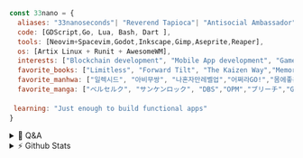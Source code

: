 ```Javascript
const 33nano = {
  aliases: "33nanoseconds"| "Reverend Tapioca"| "Antisocial Ambassador"| "Anno Denomini"| "Blasian Ninja"| "Doma Dingus"| "Yakkety Quire"| "Taradiddle Poodle"| "Jah Palaestra" | "Dr Queef"|"Kinky Therapist" | "Exiled Afropolitan" | "Emperor Habibi"
  code: [GDScript,Go, Lua, Bash, Dart ],
  tools: [Neovim+Spacevim,Godot,Inkscape,Gimp,Aseprite,Reaper],
  os: [Artix Linux + Runit + AwesomeWM],
  interests: ["Blockchain development", "Mobile App development", "Game Development","Neuro Linguistic Programming", "Rational Emotive Behavior Therapy", "Decentralized Applications","InterPlanetary File System", "Gamification","Procedural Music", "Generative Art"],
  favorite_books: ["Limitless", "Forward Tilt", "The Kaizen Way","Memory Rescue","Personal MBA","Goodybe Things","Rich Dad,Poor Dad","Permanent Record","Internet of Money"],
  favorite_manhwa: ["일렉시드", "아비무쌍", "나혼자만레벨업","어쩌라GO!","몸에좋은남자","노블레스","닥터 프로스트","연애 파라미터","3cm 헌터","두번사는랭커","싸움독학","아빠는출근 중","너의사정은","섹서사이즈","나 홀로 로그인"],
  favorite_manga: ["ベルセルク", "サンケンロック", "DBS","OPM","ブリーチ","GTO","JJBA","MP100","Dr.スランプ","オリジン","DBZ","ジャガーン"],

 learning: "Just enough to build functional apps"
}
```

<details><summary>🧠 Q&A</summary>
 
 ![](https://i.redd.it/1ctpb8dor8w61.png)
 
 1. **Who is Prince Kaizen Namwali?**
 - A Neovim scribe aspiring to be a Game Dev 

2. **What is PKN currently working on?**
- [Super Psyche](https://github.com/33nano/Super_Psyche), [Interplanetary Destinesia](https://github.com/33nano/Interplanetary_Destinesia), [Sapien Isolation](https://github.com/33nano/Sapien_Isolation) 
- My [website](https://33nano.xyz)
- Constantly updating his [Second Brain](https://www.buildingasecondbrain.com/)

3. **Whats the best way to contact PKN?**
- [![ProtonMail Badge](https://img.shields.io/badge/-33nano@pm.me-blue?style=flat-square&logo=ProtonMail&logoColor=ffb703&link=mailto:33nano@pm.me)](mailto:33nano@pm.me)  [![Discord Badge](https://img.shields.io/badge/-33nano-blue?style=flat-square&logo=discord&logoColor=ffb703&link=mailto:33nano#8814)](mailto:33nano#8814)

4.**What is PKN's favorite hobby?**
- He loves writing. Learning about markdown fully manifested his writing addiction.

5. **How many languages does PKN know?**
- His linguistic skills are not yet quantifiable as he is a Polyglot in the making... He is fluent in English & Chichewa. He recently learned Latin because he was tired of using an English dictionary. He is currently learning Swahili due to the limitations of Chichewa. He wishes to learn Japanese and Korean at some point in order to read more Manga & Manhwa without waiting for English scanlations(read legally). 
 
 6, **Does PKN watch anime?**
 - He used to, but eventually moved on to exlusively reading Manga, later abandoning Manga for Manhwa.

7. **What OS does PKN Use?**
- After abandoning windows and MacOS he distrohopped countless times and settled on [Artix Linux](https://artixlinux.org/).

8. **Whats is PKN's game engine of choice?**
- [Godot](https://godotengine.org/) for the win. Aside from creating games, its great for creating animations as well.

9. **What was PKN's dream when growing up?**
- He wanted to become an animator, but later realized that dreams dont come true, decisions do. He eventually dabbled in animation only to find out that he didn't like it and moved on to something else.

10. **Whats one thing PKN loves about technology?**
- PKN loves procedural generation. The ability to create things out of existence without utilizing ones own unique human intelligence is a blessing... I love procedural generation so much i even create an a awesome list repository [here](https://github.com/33nano/Interplanetary_Destinesia)

11. **What is PKN's favorite thing to watch on TV?**
- He does not watch TV becuase its distracting and a waste of time. He spends most of his time writing, reading and connecting with other human beings because its more meaninguful. 

12. **What is PKN's favorite English proverb?**
- He loves the proverb  _necessity is the mother of invention_ . Its one of the most beautiful english proverbs out there. Necessity is the mother of invention, but it all starts with a question. 

13. **What are some of PKN's favorite books?**
- Forward Tilt - Isaac Morehouse
- Memory Rescue - Dr Daniel Amen
- Limitless - Jim kWik
- Mindmap Mastery - Tony Buzan
- Fake - Robert Kiyosaki
- Internet of Money - Andreas Antonopolous
- Personal MBA - Josh Kaufman
- Kaizen Way - Roberty Maurer
- Goodbye Things - Fumio Sasaki
- Unlimited Memory - Kevin Horsley
- Permanent Record - Edward Snowden
- Freedom Without Permission - Isaac Morehouse
- Why Havent You Read This? - TK Coleman
- An Introduction to Go Programming - Caleb Doxsey
- Learn Python 3 The Hard Way - Zed Shaw
- As A Man Thinketh - James Allen
- Poverty by Choice - Reuben Kamdonyo
- The Boy Who Harnessed The Wind - William Kamkwamba
- I Will Try - Legson Kayira
 

14. **What are some of the coolest things that PKN has ever learned?**
- Rational Emotive Behavior Therapy (Udemy course)
- Building a Second Brain (Tiago Forte),
- Latin 
- Neuro Linguistic Programming.
  
15. **What text editor does PKN use?**
- He uses [Neovim](https://neovim.io/)
  
16. **What Android launcher does PKN use?**
 - He uses [T-UI launcher](https://github.com/fAndreuzzi/TUI-ConsoleLauncher)
  
17. **What is PKN's favorite exercise?**
- He loves running and roller skating
  
18. **Whats one thing PKN loves about exercise?**
- He loves transient hypofrontality (flow state)
  
19. **What are some of PKN's favorite movies?**
- Black Panther, Coming to America 2, 3 Idiots, Ip Man 1-4 & Parasite
  
20. **What are some of PKN's favorite Manhwa?**
- 일렉시드
- 아비무쌍
- 입학용병
- 아르세니아의 마법사
- 노블레스
- 어쩌라GO!
- 그집, 사정
- 템빨 
- 작은 전쟁
- 던전 리셋
- 삼매경
- 던전 씹어먹는 아티팩트
- 로그인 무림
- 참교육
- 나 홀로 주문 사용자
- 나 혼자만 레벨업
- 3cm 헌터
- 만렙돌파
- 두 번 사는 랭커
- 섹서사이즈
- 몸에 좋은 남자
- 페로몬홀릭
- 에로스티카 미녀 정복기
- 지옥에서 돌아온 성좌님
- 정글쥬스
- 방주인은 전데요
- 착하게 살자
- 수라전설 독룡
- 빌런투킬
- 이제 곧 죽습니다
- 숙모
- 비밀수업
- 히어로 매니저
- 대리부
- 심해수
- 싸움독학

  
21. **Whats are some of PKN's favorite Manga?**
- サンケンロック
- ブリーチ
- どうぶつの国
- ジャガーン
- ブルーフォビア
- Dr.スランプ
- GTO パラダイス・ロスト
- ワンパンマン
- モブサイコ100
- オリジン
- バガボンド
- バードメン
- スティール・ボール・ラン
- ダイヤモンドは砕けない
- 創世のタイガ
- 紀元前1万年のオタ
- ドクターストーン

  
22. **What are some of PKN's favorite Manhua**
 
23. **What is PKN's favorite programming language?**
  
24. **Whats  PKN's DAW of choice?**

25. **Whats are PKN's interests?**
  
26. **What projects are in PKN's Second Brain?**
  
27. **What areas as are in PKN's Second Brain?**
  
28. **What resources are in PKN's Second Brain?**
  
29. **Why does PKN use so many aliases online?**
  
30. **What is PKN's favorite sport?**
  
31. **How does PKN come up with titles for his blog?**
  
32. **What are PKN's favorite mobile games?**
  
33. *Whhat are PKN's favorite console games?**
  
34. **What are PKN's favorite PC Games?**
  
35. **What is PKN's daily driver?**
  
36. **Whats in PKN's podcast library?**
  
37. **What are PKN's favorite desktop apps?**
  
38. **What are PKN's favorite mobile apps?**
  
39. **What is PKN's go to browser?**
  
40. **What window manager does PKN uses?**
  
41. **What browser addons does PKN use?**
  
42. **What YouTube Channels is PKN subscribed to?**
  
43. **What is PKN's favorite YouTube Channel?**
  
44. **What type of content does PKN love consuming on YouTube?**
  
45. **What Udemy courses does PKN love?**
  
46. **What is PKN's favorite blog?**
  
47. **What is your favorite podcast?**
  
48. **What are your favorite mental models?**
 
49. 
  

  

99. **Is it possible to make a music video using a game engine?**
- Yes, absolutely. The music video rainfall by stormzy is a great example. I believe it can be done using the Godot game engine by creating a standalone app plugin or app using GDScript. The 3D and or 2D can be created using [Blender](https://www.blender.org/). For the motion capture you would need an inexpensive suit and none other than [Chordata](https://chordata.cc/) can fulfill those needs.

100. **What is PKN's weakness?**
- Maladaptive daydreaming

 </details>
 
<!--

<details>
<summary>⚡️ Connect with me</summary>

[![Peepeth Badge](https://img.shields.io/badge/-33nano-2d00f7?style=flat-square&logo=twitter&logoColor=2ec4b6&link=https://peepeth.com/33nanoseconds)](https://peepeth.com/33nanoseconds)  [![Uptrennd Badge](https://img.shields.io/badge/-33nano-679436?style=flat-square&logo=figma&logoColor=white&link=https://www.uptrennd.com/user/MTA3MzEz)](https://www.uptrennd.com/user/MTA3MzEz) [![Soundcloud Badge](https://img.shields.io/badge/-33nano-orange?style=flat-square&logo=soundcloud&logoColor=3d405b&link=https://ujomusic.com/portal/musicgroup/849)](https://ujomusic.com/portal/musicgroup/849)  [![Publish0x Badge](https://img.shields.io/badge/-@33nano-6b705c?style=flat-square&labelColor=55a630&logo=Medium&link=https://www.publish0x.com/@33Nanosecods)](https://www.publish0x.com/@33Nanosecods) [![Sapien Network Badge](https://img.shields.io/badge/-33nano-679436?style=flat-square&logo=ethereum&logoColor=white&link=https://www.sapien.network/u/@33nano/posts)](https://www.sapien.network/u/@33nano/posts) [![Minds Badge](https://img.shields.io/badge/-33nano-679436?style=flat-square&logo=figma&logoColor=white&link=https://www.minds.com/33nanoseconds/)](https://www.minds.com/33nanoseconds/) [![Satellite Badge](https://img.shields.io/badge/-33nano-679436?style=flat-square&logo=figma&logoColor=white&link=https://satellite.earth/@33nanoseconds)](https://satellite.earth/@33nanoseconds) [![Cent Badge](https://img.shields.io/badge/-33nano-679436?style=flat-square&logo=ethereum&logoColor=white&link=https://beta.cent.co/33nano/)](https://beta.cent.co/33nano/) [![Audius Badge](https://img.shields.io/badge/-33nano-679436?style=flat-square&logo=ethereum&logoColor=white&link=https://audius.co/33nanoseconds)](https://audius.co/33nanoseconds) [![Springrole Badge](https://img.shields.io/badge/-33nano-679436?style=flat-square&logo=linkedin&logoColor=white&link=https://springrole.com/33nanoseconds)](https://springrole.com/33nanoseconds) [![Steemit Badge](https://img.shields.io/badge/-33nano-4d194d?style=flat-square&logo=steemit&logoColor=6b705c&link=https://steemit.com/@drqueef)](https://steemit.com/@drqueef) [![BitDegree Badge](https://img.shields.io/badge/-33nano-011627?style=flat-square&logo=udemy&logoColor=adf7b6&link=https://www.bitdegree.org/user/33nano/profile)](https://www.bitdegree.org/user/33nano/profile) [![Gitcoin Badge](https://img.shields.io/badge/-33nano-679436?style=flat-square&logo=ethereum&logoColor=white&link=https://gitcoin.co/33nano)](https://gitcoin.co/33nano) [![Creary Badge](https://img.shields.io/badge/-33nano-679436?style=flat-square&logo=dribbble&logoColor=white&link=https://creary.net/@o33nanoseconds)](https://creary.net/@o33nanoseconds)

</details>

-->


<details>
<summary>⚡️ Github Stats</summary>

![33nano github stats](https://github-readme-stats.vercel.app/api?username=33nano&count_private=true&show_icons=true&theme=radical&include_all_commits=true)<img align='right' src='https://github.com/Rishit-dagli/Rishit-dagli/blob/master/images/octocat-anime.gif' width='200"'>  

<!-- [![Top Langs](https://github-readme-stats.vercel.app/api/top-langs/?username=33nanoseconds&layout=compact)](https://github.com/anuraghazra/github-readme-stats)
--> <!-- Add this later--> 

 ![Top Langs](https://github-readme-stats.vercel.app/api/top-langs/?username=33nano&theme=radical)<img src="https://github.com/SatYu26/SatYu26/blob/master/Assets/dinotocat.png" alt="dinotocat" style="float: left; margin-right: 10px;" width="300px" />
 
  ![visitors](https://visitor-badge.laobi.icu/badge?page_id=33nano.33nano) [![Repos Badge](https://badges.pufler.dev/repos/33nano)](https://badges.pufler.dev)   
 
 </details>
 <!-- The icons are from here https://simpleicons.org If it doesnt exist here, dont use it. Its too much work to fetch icons from other sites 
And dont forget. Its all thanks to shield.io - use it for other stuff. Continue the format from here.
This is my reference https://github.com/abhisheknaiidu/awesome-github-profile-readme
-->
 <!--
https://ko-fi.com/33nano (icon exists,add later)
https://archive.org/details/@glutenfreeza (icon exists, add later)


[![Years Badge](https://badges.pufler.dev/years/33nano)](https://badges.pufler.dev) - Used to work, but now its useless.

Telegram, LBRY, Discord, Steam, Academica, Mega, Flipboard, Mix, My podcasts (google podcasts), RSS (blogs i am subscribed, xda dev, game dev...)
Local Guide (google maps)

Next section favorite tech (same dropdown style)
Figma, inkscape, ipfs, kodi, arch linux, manjaro, libre office, asesprite, dart, flutter, bulma, html, krita, godot, renpy, fdroid, gimp, virtualbox, sublime, obs studio, bitwarden, snapcraft, audacity, inkscape, tails, vs code, ublock origin, dark reader, markdown, 

https://sourcerer.io/33nano


Should i feel the need to https://resume.io/r/d42BIViVi (Incomplete)

Difference section https://www.paypal.me/ptn10606 
ETH: 0x8aa243EcCb8a4cf7E4C8E54B83989C873a36626d
DAI: 0xb9337c00F7f1E74C068a885446b7C2848916A154
BTC: 1PPAY1XWNEWiqa97U3yEDqX1Qrvh2k9PJG

[![DepShield Badge](https://depshield.sonatype.org/badges/owner/repository/depshield.svg)](https://depshield.github.io)
Used for checking vulnerabilities in your code



Include favorite open source projects/ favorite tools (you decide)
ublock origin (logo exists). tachiyomi, magisk (logo exists), metamask, atom (logo exists), ipfs (logo exists)

-->



